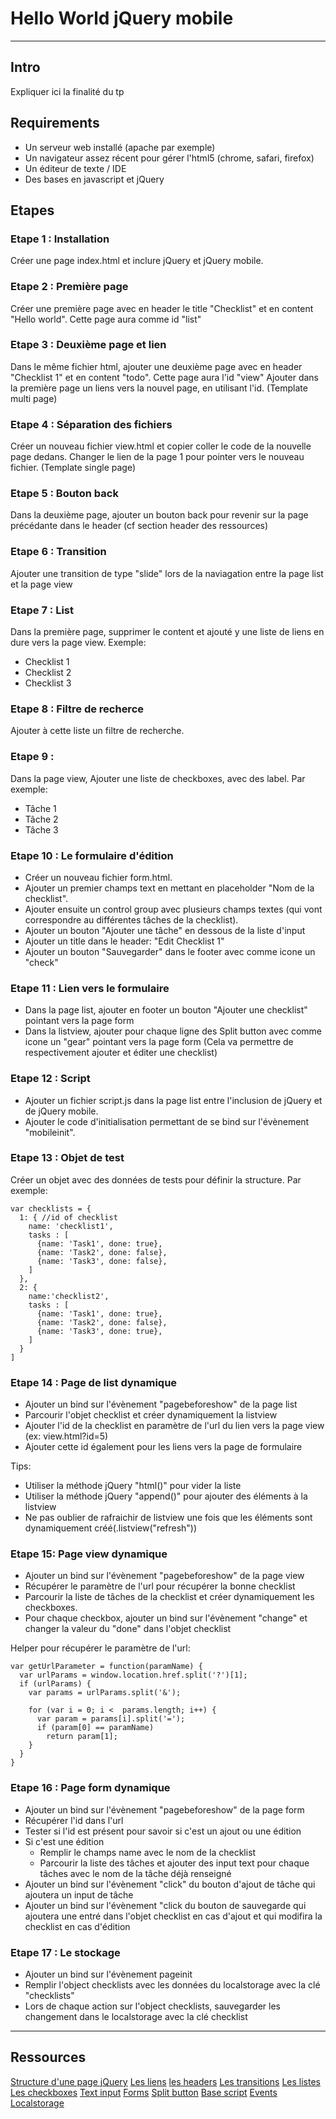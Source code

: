 Hello World jQuery mobile
=========================

*****

Intro
-----

Expliquer ici la finalité du tp

Requirements
------------

- Un serveur web installé (apache par exemple)
- Un navigateur assez récent pour gérer l'html5 (chrome, safari, firefox)
- Un éditeur de texte / IDE
- Des bases en javascript et jQuery

Etapes
---------

### Etape 1 : Installation

Créer une page index.html et inclure jQuery et jQuery mobile.

### Etape 2 : Première page

Créer une première page avec en header le title "Checklist" et en content "Hello world".
Cette page aura comme id "list"

### Etape 3 : Deuxième page et lien

Dans le même fichier html, ajouter une deuxième page avec en header "Checklist 1" et en content "todo".
Cette page aura l'id "view"
Ajouter dans la première page un liens vers la nouvel page, en utilisant l'id. (Template multi page)

### Etape 4 : Séparation des fichiers

Créer un nouveau fichier view.html et copier coller le code de la nouvelle page dedans.
Changer le lien de la page 1 pour pointer vers le nouveau fichier. (Template single page)

### Etape 5 : Bouton back

Dans la deuxième page, ajouter un bouton back pour revenir sur la page précédante dans le header (cf section header des ressources)

### Etape 6 : Transition

Ajouter une transition de type "slide" lors de la naviagation entre la page list et la page view

### Etape 7 : List

Dans la première page, supprimer le content et ajouté y une liste de liens en dure vers la page view.
Exemple:

- Checklist 1
- Checklist 2
- Checklist 3

### Etape 8 : Filtre de recherce

Ajouter à cette liste un filtre de recherche.

### Etape 9 : 

Dans la page view, Ajouter une liste de checkboxes, avec des label.
Par exemple:

- Tâche 1
- Tâche 2
- Tâche 3

### Etape 10 : Le formulaire d'édition

- Créer un nouveau fichier form.html.
- Ajouter un premier champs text en mettant en placeholder "Nom de la checklist".
- Ajouter ensuite un control group avec plusieurs champs textes (qui vont correspondre au différentes tâches de la checklist).
- Ajouter un bouton "Ajouter une tâche" en dessous de la liste d'input
- Ajouter un title dans le header: "Edit Checklist 1"
- Ajouter un bouton "Sauvegarder" dans le footer avec comme icone un "check"

### Etape 11 : Lien vers le formulaire

- Dans la page list, ajouter en footer un bouton "Ajouter une checklist" pointant vers la page form
- Dans la listview, ajouter pour chaque ligne des Split button avec comme icone un "gear" pointant vers la page form
(Cela va permettre de respectivement ajouter et éditer une checklist)

### Etape 12 : Script

- Ajouter un fichier script.js dans la page list entre l'inclusion de jQuery et de jQuery mobile.
- Ajouter le code d'initialisation permettant de se bind sur l'évènement "mobileinit".

### Etape 13 : Objet de test

Créer un objet avec des données de tests pour définir la structure.
Par exemple:

    var checklists = {
	  1: { //id of checklist
	    name: 'checklist1',
		tasks : [
		  {name: 'Task1', done: true},
		  {name: 'Task2', done: false},
		  {name: 'Task3', done: false},
		]
	  },
	  2: {
	    name:'checklist2',
		tasks : [
		  {name: 'Task1', done: true},
		  {name: 'Task2', done: false},
		  {name: 'Task3', done: true},
		]
      }
	]

### Etape 14 : Page de list dynamique

- Ajouter un bind sur l'évènement "pagebeforeshow" de la page list
- Parcourir l'objet checklist et créer dynamiquement la listview
- Ajouter l'id de la checklist en paramètre de l'url du lien vers la page view (ex: view.html?id=5)
- Ajouter cette id également pour les liens vers la page de formulaire

Tips:
- Utiliser la méthode jQuery "html()" pour vider la liste
- Utiliser la méthode jQuery "append()" pour ajouter des éléments à la listview
- Ne pas oublier de rafraichir de listview une fois que les éléments sont dynamiquement créé(.listview("refresh"))

### Etape 15: Page view dynamique

- Ajouter un bind sur l'évènement "pagebeforeshow" de la page view
- Récupérer le paramètre de l'url pour récupérer la bonne checklist
- Parcourir la liste de tâches de la checklist et créer dynamiquement les checkboxes.
- Pour chaque checkbox, ajouter un bind sur l'évènement "change" et changer la valeur du "done" dans l'objet checklist
  

Helper pour récupérer le paramètre de l'url:

    var getUrlParameter = function(paramName) {
	  var urlParams = window.location.href.split('?')[1];
	  if (urlParams) {
	    var params = urlParams.split('&');

        for (var i = 0; i <  params.length; i++) {
	      var param = params[i].split('=');
		  if (param[0] == paramName)
	        return param[1];
		}
	  }
	}


### Etape 16 : Page form dynamique

- Ajouter un bind sur l'évènement "pagebeforeshow" de la page form
- Récupérer l'id dans l'url
- Tester si l'id est présent pour savoir si c'est un ajout ou une édition
- Si c'est une édition
  - Remplir le champs name avec le nom de la checklist
  - Parcourir la liste des tâches et ajouter des input text pour chaque tâches avec le nom de la tâche déjà renseigné
- Ajouter un bind sur l'évènement "click" du bouton d'ajout de tâche qui ajoutera un input de tâche
- Ajouter un bind sur l'évènement "click du bouton de sauvegarde qui ajoutera une entré dans l'objet checklist en cas d'ajout et qui modifira la checklist en cas d'édition

### Etape 17 : Le stockage

- Ajouter un bind sur l'évènement pageinit
- Remplir l'object checklists avec les données du localstorage avec la clé "checklists"
- Lors de chaque action sur l'object checklists, sauvegarder les changement dans le localstorage avec la clé checklist

*****

Ressources
----------
[Structure d'une page jQuery](http://jquerymobile.com/demos/1.3.0-beta.1/docs/pages/page-anatomy.html)
[Les liens](http://view.jquerymobile.com/1.3.1/dist/demos/widgets/links/)
[les headers](http://view.jquerymobile.com/1.3.1/dist/demos/widgets/headers/)
[Les transitions](http://jquerymobile.com/demos/1.3.0-beta.1/docs/pages/page-transitions.html)
[Les listes](http://jquerymobile.com/demos/1.3.0-beta.1/docs/lists/index.html)
[Les checkboxes](http://jquerymobile.com/demos/1.3.0-beta.1/docs/forms/checkboxes/)
[Text input](http://jquerymobile.com/demos/1.3.0-beta.1/docs/forms/textinputs/)
[Forms](http://jquerymobile.com/demos/1.3.0-beta.1/docs/forms/docs-forms.html)
[Split button](http://jquerymobile.com/demos/1.3.0-beta.1/docs/lists/lists-split.html)
[Base script](http://jquerymobile.com/demos/1.3.0-beta.1/docs/api/globalconfig.html)
[Events](http://jquerymobile.com/demos/1.3.0-beta.1/docs/api/events.html)
[Localstorage](http://www.lafermeduweb.net/billet/le-stockage-local-en-html5-localstorage-942.html)